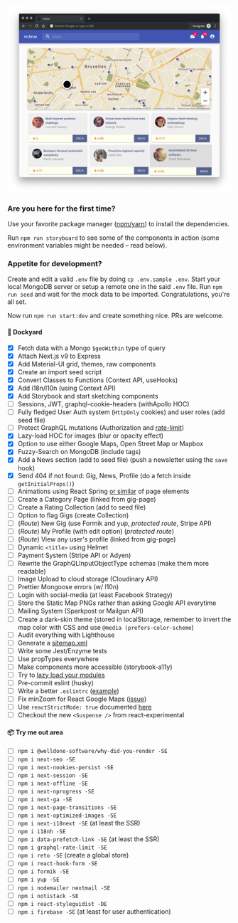 ![screenshot](./public/screenshot.png?raw=true)

### Are you here for the first time?

Use your favorite package manager ([npm/yarn](https://www.stackshare.io/stackups/npm-vs-yarn)) to install the dependencies.

Run `npm run storyboard` to see some of the components in action (some environment variables might be needed – read below).

### Appetite for development?

Create and edit a valid `.env` file by doing `cp .env.sample .env`. Start your local MongoDB server or setup a remote one in the said `.env` file. Run `npm run seed` and wait for the mock data to be imported. Congratulations, you're all set.

Now run `npm run start:dev` and create something nice. PRs are welcome.

#### 🚧 Dockyard

- [x] Fetch data with a Mongo `$geoWithin` type of query
- [x] Attach Next.js v9 to Express
- [x] Add Material-UI grid, themes, raw components
- [x] Create an import seed script
- [x] Convert Classes to Functions (Context API, useHooks)
- [x] Add i18n/l10n (using Context API)
- [x] Add Storybook and start sketching components
- [ ] Sessions, JWT, graphql-cookie-headers (withApollo HOC)
- [ ] Fully fledged User Auth system (`HttpOnly` cookies) and user roles (add seed file)
- [ ] Protect GraphQL mutations (Authorization and [rate-limit](https://www.npmjs.com/package/graphql-rate-limit-directive))
- [x] Lazy-load HOC for images (blur or opacity effect)
- [x] Option to use either Google Maps, Open Street Map or Mapbox
- [x] Fuzzy-Search on MongoDB (include tags)
- [x] Add a News section (add to seed file) (push a newsletter using the `save` hook)
- [x] Send 404 if not found: Gig, News, Profile (do a fetch inside `getInitialProps()`)
- [ ] Animations using React Spring [or similar](https://material-ui.com/components/transitions/) of page elements
- [ ] Create a Category Page (linked from gig-page)
- [ ] Create a Rating Collection (add to seed file)
- [ ] Option to flag Gigs (create Collection)
- [ ] (_Route_) New Gig (use Formik and yup, _protected route_, Stripe API)
- [ ] (_Route_) My Profile (with edit option) (_protected route_)
- [ ] (_Route_) View any user's profile (linked from gig-page)
- [ ] Dynamic `<title>` using Helmet
- [ ] Payment System (Stripe API or Adyen)
- [ ] Rewrite the GraphQLInputObjectType schemas (make them more readable)
- [ ] Image Upload to cloud storage (Cloudinary API)
- [ ] Prettier Mongoose errors (w/ l10n)
- [ ] Login with social-media (at least Facebook Strategy)
- [ ] Store the Static Map PNGs rather than asking Google API everytime
- [ ] Mailing System (Sparkpost or Mailgun API)
- [ ] Create a dark-skin theme (stored in localStorage, remember to invert the map color with CSS and use `@media (prefers-color-scheme`)
- [ ] Audit everything with Lighthouse
- [ ] Generate a [sitemap.xml](https://gist.github.com/a-barbieri/9eb6d65ef96c2ead322bd97ae4862934)
- [ ] Write some Jest/Enzyme tests
- [ ] Use propTypes everywhere
- [ ] Make components more accessible (storybook-a11y)
- [ ] Try to [lazy load your modules](https://flaviocopes.com/nextjs-lazy-load-modules/)
- [ ] Pre-commit eslint (husky)
- [ ] Write a better `.eslintrc` ([example](https://github.com/mui-org/material-ui/blob/master/.eslintrc.js))
- [ ] Fix minZoom for React Google Maps ([issue](https://github.com/google-map-react/google-map-react/issues/505))
- [ ] Use `reactStrictMode: true` documented [here](https://reactjs.org/docs/strict-mode.html)
- [ ] Checkout the new `<Suspense />` from react-experimental

#### 📦 Try me out area

- [ ] `npm i @welldone-software/why-did-you-render -SE`
- [ ] `npm i next-seo -SE`
- [ ] `npm i next-nookies-persist -SE`
- [ ] `npm i next-session -SE`
- [ ] `npm i next-offline -SE`
- [ ] `npm i next-nprogress -SE`
- [ ] `npm i next-ga -SE`
- [ ] `npm i next-page-transitions -SE`
- [ ] `npm i next-optimized-images -SE`
- [ ] `npm i next-i18next -SE` (at least the SSR)
- [ ] `npm i i18nh -SE`
- [ ] `npm i data-prefetch-link -SE` (at least the SSR)
- [ ] `npm i graphql-rate-limit -SE`
- [ ] `npm i reto -SE` (create a global store)
- [ ] `npm i react-hook-form -SE`
- [ ] `npm i formik -SE`
- [ ] `npm i yup -SE`
- [ ] `npm i nodemailer nextmail -SE`
- [ ] `npm i notistack -SE`
- [ ] `npm i react-styleguidist -DE`
- [ ] `npm i firebase -SE` (at least for user authentication)
